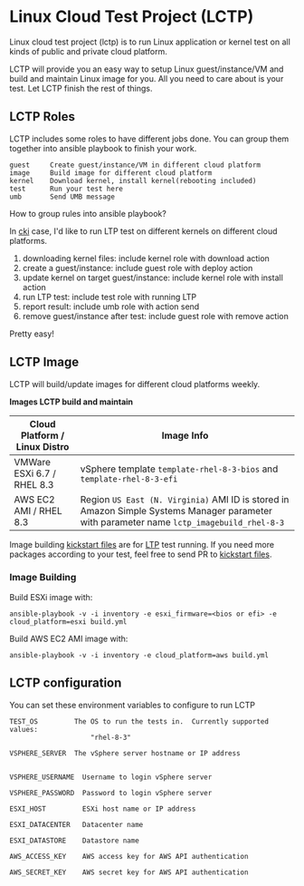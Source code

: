 # Linux Cloud Test Project (LCTP)

Linux cloud test project (lctp) is to run Linux application or kernel test on all kinds of public and private cloud platform.

LCTP will provide you an easy way to setup Linux guest/instance/VM and build and maintain Linux image for you. All you need to care about is your test. Let LCTP finish the rest of things.

## LCTP Roles

LCTP includes some roles to have different jobs done. You can group them together into ansible playbook to finish your work.

    guest     Create guest/instance/VM in different cloud platform
    image     Build image for different cloud platform
    kernel    Download kernel, install kernel(rebooting included)
    test      Run your test here
    umb       Send UMB message

How to group rules into ansible playbook?

In [cki](https://github.com/henrywang/lctp/blob/master/cki.yml) case, I'd like to run LTP test on different kernels on different cloud platforms.

1. downloading kernel files: include kernel role with download action
2. create a guest/instance: include guest role with deploy action
3. update kernel on target guest/instance: include kernel role with install action
4. run LTP test: include test role with running LTP
5. report result: include umb role with action send
6. remove guest/instance after test: include guest role with remove action

Pretty easy!

## LCTP Image

LCTP will build/update images for different cloud platforms weekly.

**Images LCTP build and maintain**

| Cloud Platform / Linux Distro | Image Info |
| ---- | ---- |
| VMWare ESXi 6.7 / RHEL 8.3 | vSphere template `template-rhel-8-3-bios` and `template-rhel-8-3-efi` |
| AWS EC2 AMI / RHEL 8.3 | Region `US East (N. Virginia)` AMI ID is stored in Amazon Simple Systems Manager parameter with parameter name `lctp_imagebuild_rhel-8-3` |

Image building [kickstart files](https://github.com/henrywang/lctp/tree/master/roles/image/templates) are for [LTP](https://github.com/linux-test-project/ltp) test running. If you need more packages according to your test, feel free to send PR to [kickstart files](https://github.com/henrywang/lctp/tree/master/roles/image/templates).

### Image Building

Build ESXi image with:

    ansible-playbook -v -i inventory -e esxi_firmware=<bios or efi> -e cloud_platform=esxi build.yml

Build AWS EC2 AMI image with:

    ansible-playbook -v -i inventory -e cloud_platform=aws build.yml

## LCTP configuration

You can set these environment variables to configure to run LCTP

    TEST_OS         The OS to run the tests in.  Currently supported values:
                        "rhel-8-3"

    VSPHERE_SERVER  The vSphere server hostname or IP address


    VSPHERE_USERNAME  Username to login vSphere server

    VSPHERE_PASSWORD  Password to login vSphere server

    ESXI_HOST         ESXi host name or IP address

    ESXI_DATACENTER   Datacenter name

    ESXI_DATASTORE    Datastore name

    AWS_ACCESS_KEY    AWS access key for AWS API authentication

    AWS_SECRET_KEY    AWS secret key for AWS API authentication
